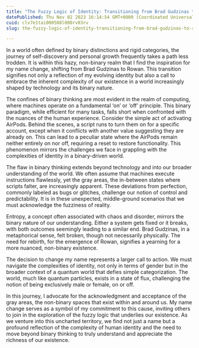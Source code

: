 ```yaml
---
title: "The Fuzzy Logic of Identity: Transitioning from Brad Gudzinas to Rowan"
datePublished: Thu Nov 02 2023 16:14:54 GMT+0000 (Coordinated Universal Time)
cuid: clv7e1tai000508l008rv03rv
slug: the-fuzzy-logic-of-identity-transitioning-from-brad-gudzinas-to-rowan-88cd80c05932

---
```


In a world often defined by binary distinctions and rigid categories, the journey of self-discovery and personal growth frequently takes a path less trodden. It is within this hazy, non-binary realm that I find the inspiration for my name change, shifting from Brad Gudzinas to Rowan. This transition signifies not only a reflection of my evolving identity but also a call to embrace the inherent complexity of our existence in a world increasingly shaped by technology and its binary nature.

The confines of binary thinking are most evident in the realm of computing, where machines operate on a fundamental ‘on’ or ‘off’ principle. This binary paradigm, while efficient for many tasks, falls short when confronted with the nuances of the human experience. Consider the simple act of activating AirPods. Behind the scenes, a script runs to turn them on for a specific account, except when it conflicts with another value suggesting they are already on. This can lead to a peculiar state where the AirPods remain neither entirely on nor off, requiring a reset to restore functionality. This phenomenon mirrors the challenges we face in grappling with the complexities of identity in a binary-driven world.

The flaw in binary thinking extends beyond technology and into our broader understanding of the world. We often assume that machines execute instructions flawlessly, yet the gray areas, the in-between states where scripts falter, are increasingly apparent. These deviations from perfection, commonly labeled as bugs or glitches, challenge our notion of control and predictability. It is in these unexpected, middle-ground scenarios that we must acknowledge the fuzziness of reality.

Entropy, a concept often associated with chaos and disorder, mirrors the binary nature of our understanding. Either a system gets fixed or it breaks, with both outcomes seemingly leading to a similar end. Brad Gudzinas, in a metaphorical sense, felt broken, though not necessarily physically. The need for rebirth, for the emergence of Rowan, signifies a yearning for a more nuanced, non-binary existence.

The decision to change my name represents a larger call to action. We must navigate the complexities of identity, not only in terms of gender but in the broader context of a quantum world that defies simple categorization. The world, much like quantum particles, exists in a state of flux, challenging the notion of being exclusively male or female, on or off.

In this journey, I advocate for the acknowledgment and acceptance of the gray areas, the non-binary spaces that exist within and around us. My name change serves as a symbol of my commitment to this cause, inviting others to join in the exploration of the fuzzy logic that underlies our existence. As we venture into this uncharted territory, we find not just a name but a profound reflection of the complexity of human identity and the need to move beyond binary thinking to truly understand and appreciate the richness of our existence.